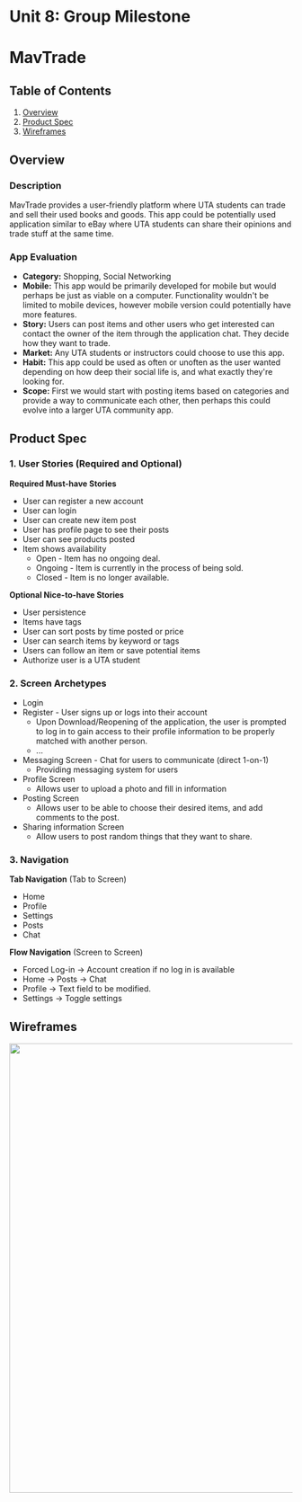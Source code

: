 Unit 8: Group Milestone
===

# MavTrade

## Table of Contents
1. [Overview](#Overview)
1. [Product Spec](#Product-Spec)
1. [Wireframes](#Wireframes)

## Overview
### Description
MavTrade provides a user-friendly platform where UTA students can trade and sell their used books and goods. This app could be potentially used application similar to eBay where UTA students can share their opinions and trade stuff at the same time. 

### App Evaluation
- **Category:** Shopping, Social Networking
- **Mobile:** This app would be primarily developed for mobile but would perhaps be just as viable on a computer. Functionality wouldn't be limited to mobile devices, however mobile version could potentially have more features.
- **Story:** Users can post items and other users who get interested can contact the owner of the item through the application chat. They decide how they want to trade. 
- **Market:** Any UTA students or instructors could choose to use this app.
- **Habit:** This app could be used as often or unoften as the user wanted depending on how deep their social life is, and what exactly they're looking for.
- **Scope:** First we would start with posting items based on categories and provide a way to communicate each other, then perhaps this could evolve into a larger UTA community app.

## Product Spec
### 1. User Stories (Required and Optional)

**Required Must-have Stories**

* User can register a new account
* User can login
* User can create new item post
* User has profile page to see their posts
* User can see products posted
* Item shows availability
    * Open - Item has no ongoing deal.
    * Ongoing - Item is currently in the process of being sold.
    * Closed - Item is no longer available.

**Optional Nice-to-have Stories**

* User persistence
* Items have tags
* User can sort posts by time posted or price
* User can search items by keyword or tags
* Users can follow an item or save potential items
* Authorize user is a UTA student

### 2. Screen Archetypes

* Login 
* Register - User signs up or logs into their account
   * Upon Download/Reopening of the application, the user is prompted to log in to gain access to their profile information to be properly matched with another person. 
   * ...
* Messaging Screen - Chat for users to communicate (direct 1-on-1)
   * Providing messaging system for users
* Profile Screen 
   * Allows user to upload a photo and fill in information
* Posting Screen
   * Allows user to be able to choose their desired items, and add comments to the post.
* Sharing information Screen
   * Allow users to post random things that they want to share.

### 3. Navigation

**Tab Navigation** (Tab to Screen)

* Home
* Profile
* Settings
* Posts
* Chat



**Flow Navigation** (Screen to Screen)
* Forced Log-in -> Account creation if no log in is available
* Home -> Posts -> Chat
* Profile -> Text field to be modified. 
* Settings -> Toggle settings

## Wireframes
<img src="https://i.imgur.com/9CrjH1K.jpg" width=800><br>
